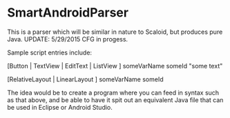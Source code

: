 # SmartAndroidParser
This is a parser which will be similar in nature to Scaloid, but produces pure Java.
UPDATE: 5/29/2015
CFG in progess.

Sample script entries include:

[Button | TextView | EditText | ListView ] someVarName someId "some text"

[RelativeLayout | LinearLayout ] someVarName someId 

The idea would be to create a program where you can feed in syntax such as that above, and be able to have it spit out an equivalent Java file that can be used in Eclipse or Android Studio.
